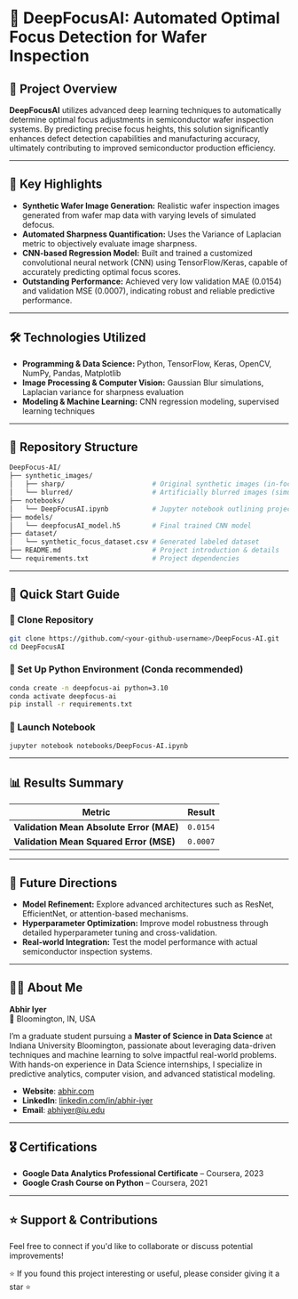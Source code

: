 
# 📌 DeepFocusAI: Automated Optimal Focus Detection for Wafer Inspection

## 🚀 Project Overview

**DeepFocusAI** utilizes advanced deep learning techniques to automatically determine optimal focus adjustments in semiconductor wafer inspection systems. By predicting precise focus heights, this solution significantly enhances defect detection capabilities and manufacturing accuracy, ultimately contributing to improved semiconductor production efficiency.

---

## 🌟 Key Highlights

- **Synthetic Wafer Image Generation:** Realistic wafer inspection images generated from wafer map data with varying levels of simulated defocus.
- **Automated Sharpness Quantification:** Uses the Variance of Laplacian metric to objectively evaluate image sharpness.
- **CNN-based Regression Model:** Built and trained a customized convolutional neural network (CNN) using TensorFlow/Keras, capable of accurately predicting optimal focus scores.
- **Outstanding Performance:** Achieved very low validation MAE (0.0154) and validation MSE (0.0007), indicating robust and reliable predictive performance.

---

## 🛠️ Technologies Utilized

- **Programming & Data Science:** Python, TensorFlow, Keras, OpenCV, NumPy, Pandas, Matplotlib
- **Image Processing & Computer Vision:** Gaussian Blur simulations, Laplacian variance for sharpness evaluation
- **Modeling & Machine Learning:** CNN regression modeling, supervised learning techniques

---

## 📂 Repository Structure

```bash
DeepFocus-AI/
├── synthetic_images/
│   ├── sharp/                      # Original synthetic images (in-focus)
│   └── blurred/                    # Artificially blurred images (simulated defocus)
├── notebooks/
│   └── DeepFocusAI.ipynb           # Jupyter notebook outlining project workflow
├── models/
│   └── deepfocusAI_model.h5        # Final trained CNN model
├── dataset/
│   └── synthetic_focus_dataset.csv # Generated labeled dataset
├── README.md                       # Project introduction & details
└── requirements.txt                # Project dependencies
```

---

## 🚩 Quick Start Guide

### 🔸 Clone Repository

```bash
git clone https://github.com/<your-github-username>/DeepFocus-AI.git
cd DeepFocusAI
```

### 🔸 Set Up Python Environment (Conda recommended)

```bash
conda create -n deepfocus-ai python=3.10
conda activate deepfocus-ai
pip install -r requirements.txt
```

### 🔸 Launch Notebook

```bash
jupyter notebook notebooks/DeepFocus-AI.ipynb
```

---

## 📊 Results Summary

| Metric                                    | Result    |
|-------------------------------------------|-----------|
| **Validation Mean Absolute Error (MAE)**  | `0.0154`  |
| **Validation Mean Squared Error (MSE)**   | `0.0007`  |

---

## 🔮 Future Directions

- **Model Refinement:** Explore advanced architectures such as ResNet, EfficientNet, or attention-based mechanisms.
- **Hyperparameter Optimization:** Improve model robustness through detailed hyperparameter tuning and cross-validation.
- **Real-world Integration:** Test the model performance with actual semiconductor inspection systems.

---

## 🧑‍💻 About Me

**Abhir Iyer**  
📍 Bloomington, IN, USA  

I’m a graduate student pursuing a **Master of Science in Data Science** at Indiana University Bloomington, passionate about leveraging data-driven techniques and machine learning to solve impactful real-world problems. With hands-on experience in Data Science internships, I specialize in predictive analytics, computer vision, and advanced statistical modeling.

- **Website**: [abhir.com](https://abhir.com)  
- **LinkedIn**: [linkedin.com/in/abhir-iyer](https://linkedin.com/in/abhir-iyer)  
- **Email**: [abhiyer@iu.edu](mailto:abhiyer@iu.edu)  

---

## 🎖️ Certifications

- **Google Data Analytics Professional Certificate** – Coursera, 2023  
- **Google Crash Course on Python** – Coursera, 2021  

---

## ⭐ Support & Contributions

Feel free to connect if you'd like to collaborate or discuss potential improvements!

⭐ If you found this project interesting or useful, please consider giving it a star ⭐
